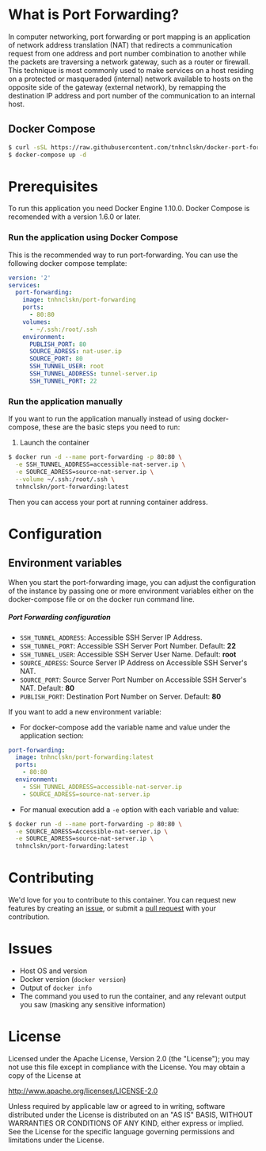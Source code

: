 # What is Port Forwarding?

In computer networking, port forwarding or port mapping is an application of network address translation (NAT) that redirects a communication request from one address and port number combination to another while the packets are traversing a network gateway, such as a router or firewall. This technique is most commonly used to make services on a host residing on a protected or masqueraded (internal) network available to hosts on the opposite side of the gateway (external network), by remapping the destination IP address and port number of the communication to an internal host.

## Docker Compose

```bash
$ curl -sSL https://raw.githubusercontent.com/tnhnclskn/docker-port-forwarding/master/docker-compose.yml > docker-compose.yml
$ docker-compose up -d
```

# Prerequisites

To run this application you need Docker Engine 1.10.0. Docker Compose is recomended with a version 1.6.0 or later.

### Run the application using Docker Compose

This is the recommended way to run port-forwarding. You can use the following docker compose template:

```yaml
version: '2'
services:
  port-forwarding:
    image: tnhnclskn/port-forwarding
    ports:
      - 80:80
    volumes:
      - ~/.ssh:/root/.ssh
    environment:
      PUBLISH_PORT: 80
      SOURCE_ADRESS: nat-user.ip
      SOURCE_PORT: 80
      SSH_TUNNEL_USER: root
      SSH_TUNNEL_ADDRESS: tunnel-server.ip
      SSH_TUNNEL_PORT: 22
```

### Run the application manually

If you want to run the application manually instead of using docker-compose, these are the basic steps you need to run:

1. Launch the container

  ```bash
  $ docker run -d --name port-forwarding -p 80:80 \
    -e SSH_TUNNEL_ADDRESS=accessible-nat-server.ip \
    -e SOURCE_ADRESS=source-nat-server.ip \
    --volume ~/.ssh:/root/.ssh \
    tnhnclskn/port-forwarding:latest
  ```

Then you can access your port at running container address.

# Configuration

## Environment variables

When you start the port-forwarding image, you can adjust the configuration of the instance by passing one or more environment variables either on the docker-compose file or on the docker run command line.

##### Port Forwarding configuration

 - `SSH_TUNNEL_ADDRESS`: Accessible SSH Server IP Address.
 - `SSH_TUNNEL_PORT`: Accessible SSH Server Port Number. Default: **22**
 - `SSH_TUNNEL_USER`: Accessible SSH Server User Name. Default: **root**
 - `SOURCE_ADRESS`: Source Server IP Address on Accessible SSH Server's NAT.
 - `SOURCE_PORT`: Source Server Port Number on Accessible SSH Server's NAT. Default: **80**
 - `PUBLISH_PORT`: Destination Port Number on Server. Default: **80**

If you want to add a new environment variable:

 * For docker-compose add the variable name and value under the application section:

```yaml
port-forwarding:
  image: tnhnclskn/port-forwarding:latest
  ports:
    - 80:80
  environment:
    - SSH_TUNNEL_ADDRESS=accessible-nat-server.ip
    - SOURCE_ADRESS=source-nat-server.ip
```

 * For manual execution add a `-e` option with each variable and value:

  ```bash
  $ docker run -d --name port-forwarding -p 80:80 \
    -e SOURCE_ADRESS=Accessible-nat-server.ip \
    -e SOURCE_ADRESS=source-nat-server.ip \
    tnhnclskn/port-forwarding:latest
  ```

# Contributing

We'd love for you to contribute to this container. You can request new features by creating an [issue](https://github.com/tnhnclskn/docker-port-forwarding/issues), or submit a [pull request](https://github.com/tnhnclskn/docker-port-forwarding/pulls) with your contribution.

# Issues

- Host OS and version
- Docker version (`docker version`)
- Output of `docker info`
- The command you used to run the container, and any relevant output you saw (masking any sensitive information)

# License

Licensed under the Apache License, Version 2.0 (the "License");
you may not use this file except in compliance with the License.
You may obtain a copy of the License at

  <http://www.apache.org/licenses/LICENSE-2.0>

Unless required by applicable law or agreed to in writing, software
distributed under the License is distributed on an "AS IS" BASIS,
WITHOUT WARRANTIES OR CONDITIONS OF ANY KIND, either express or implied.
See the License for the specific language governing permissions and
limitations under the License.
